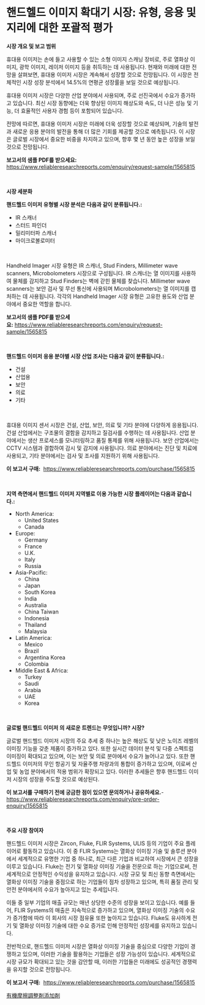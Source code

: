 <p><h1>핸드헬드 이미지 확대기 시장: 유형, 응용 및 지리에 대한 포괄적 평가</h1></p><p><strong>시장 개요 및 보고 범위</strong></p>
<p><p>휴대용 이미저는 손에 들고 사용할 수 있는 소형 이미지 스캐닝 장비로, 주로 열화상 이미지, 광학 이미지, 레이저 이미지 등을 취득하는 데 사용됩니다. 현재와 미래에 대한 전망을 살펴보면, 휴대용 이미저 시장은 계속해서 성장할 것으로 전망됩니다. 이 시장은 전체적인 시장 성장 분석에서 14.5%의 연평균 성장률을 보일 것으로 예상됩니다. </p><p>휴대용 이미저 시장은 다양한 산업 분야에서 사용되며, 주로 선진국에서 수요가 증가하고 있습니다. 최신 시장 동향에는 더욱 향상된 이미지 해상도와 속도, 더 나은 성능 및 기능, 더 효율적인 사용자 경험 등이 포함되어 있습니다.</p><p>전망에 따르면, 휴대용 이미저 시장은 미래에 더욱 성장할 것으로 예상되며, 기술의 발전과 새로운 응용 분야의 발전을 통해 더 많은 기회를 제공할 것으로 예측됩니다. 이 시장은 글로벌 시장에서 중요한 비중을 차지하고 있으며, 향후 몇 년 동안 높은 성장을 보일 것으로 전망됩니다.</p></p>
<p><strong>보고서의 샘플 PDF를 받으세요:</strong> <a href="https://www.reliableresearchreports.com/enquiry/request-sample/1565815">https://www.reliableresearchreports.com/enquiry/request-sample/1565815</a></p>
<p>&nbsp;</p>
<p><strong>시장 세분화</strong></p>
<p><strong>핸드헬드 이미저 유형별 시장 분석은 다음과 같이 분류됩니다.:</strong></p>
<p><ul><li>IR 스캐너</li><li>스터드 파인더</li><li>밀리미터파 스캐너</li><li>마이크로볼로미터</li></ul></p>
<p>&nbsp;</p>
<p><p>Handheld Imager 시장 유형은 IR 스캐너, Stud Finders, Millimeter wave scanners, Microbolometers 시장으로 구성됩니다. IR 스캐너는 열 이미지를 사용하여 물체를 감지하고 Stud Finders는 벽에 갇힌 물체를 찾습니다. Millimeter wave scanners는 보안 검사 및 무선 통신에 사용되며 Microbolometers는 열 이미지를 캡처하는 데 사용됩니다. 각각의 Handheld Imager 시장 유형은 고유한 용도와 산업 분야에서 중요한 역할을 합니다.</p></p>
<p><strong>보고서의 샘플 PDF를 받으세요:</strong>&nbsp;<a href="https://www.reliableresearchreports.com/enquiry/request-sample/1565815">https://www.reliableresearchreports.com/enquiry/request-sample/1565815</a></p>
<p>&nbsp;</p>
<p><strong> 핸드헬드 이미저 응용 분야별 시장 산업 조사는 다음과 같이 분류됩니다.:</strong></p>
<p><ul><li>건설</li><li>산업용</li><li>보안</li><li>의료</li><li>기타</li></ul></p>
<p>&nbsp;</p>
<p><p>휴대용 이미지 센서 시장은 건설, 산업, 보안, 의료 및 기타 분야에 다양하게 응용됩니다. 건설 산업에서는 구조물의 결함을 감지하고 질검사를 수행하는 데 사용됩니다. 산업 분야에서는 생산 프로세스를 모니터링하고 품질 통제를 위해 사용됩니다. 보안 산업에서는 CCTV 시스템과 결합하여 감시 및 감지에 사용됩니다. 의료 분야에서는 진단 및 치료에 사용되고, 기타 분야에서는 검사 및 조사를 지원하기 위해 사용됩니다.</p></p>
<p><strong>이 보고서 구매:</strong>&nbsp; <a href="https://www.reliableresearchreports.com/purchase/1565815">https://www.reliableresearchreports.com/purchase/1565815</a></p>
<p>&nbsp;</p>
<p><strong>지역 측면에서 핸드헬드 이미저 지역별로 이용 가능한 시장 플레이어는 다음과 같습니다.:</strong></p>
<p><ul>
    <li>
        North America:
        <ul>
            <li>United States</li>
            <li>Canada</li>
        </ul>
    </li>
    <li>
        Europe:
        <ul>
            <li>Germany</li>
            <li>France</li>
            <li>U.K.</li>
            <li>Italy</li>
            <li>Russia</li>
        </ul>
    </li>
    <li>
        Asia-Pacific:
        <ul>
            <li>China</li>
            <li>Japan</li>
            <li>South Korea</li>
            <li>India</li>
            <li>Australia</li>
            <li>China Taiwan</li>
            <li>Indonesia</li>
            <li>Thailand</li>
            <li>Malaysia</li>
        </ul>
    </li>
    <li>
        Latin America:
        <ul>
            <li>Mexico</li>
            <li>Brazil</li>
            <li>Argentina Korea</li>
            <li>Colombia</li>
        </ul>
    </li>
    <li>
        Middle East & Africa:
        <ul>
            <li>Turkey</li>
            <li>Saudi</li>
            <li>Arabia</li>
            <li>UAE</li>
            <li>Korea</li>
        </ul>
    </li>
    </ul></p>
<p>&nbsp;</p>
<p><strong>글로벌 핸드헬드 이미저 의 새로운 트렌드는 무엇입니까? 시장?</strong></p>
<p><p>글로벌 핸드헬드 이미저 시장의 주요 추세 중 하나는 높은 해상도 및 낮은 노이즈 레벨의 이미징 기능을 갖춘 제품이 증가하고 있다. 또한 실시간 데이터 분석 및 다중 스펙트럼 이미징이 확대되고 있으며, 이는 보안 및 의료 분야에서 수요가 늘어나고 있다. 또한 핸드헬드 이미저의 무인 항공기 및 자율주행 차량과의 통합이 증가하고 있으며, 이로써 산업 및 농업 분야에서의 적용 범위가 확장되고 있다. 이러한 추세들은 향후 핸드헬드 이미저 시장의 성장을 주도할 것으로 예상된다.</p></p>
<p><strong>이 보고서를 구매하기 전에 궁금한 점이 있으면 문의하거나 공유하세요.</strong>- <a href="https://www.reliableresearchreports.com/enquiry/pre-order-enquiry/1565815">https://www.reliableresearchreports.com/enquiry/pre-order-enquiry/1565815</a></p>
<p>&nbsp;</p>
<p><strong>주요 시장 참여자</strong></p>
<p><p>핸드헬드 이미저 시장은 Zircon, Fluke, FLIR Systems, ULIS 등의 기업이 주요 플레이어로 활동하고 있습니다. 이 중 FLIR Systems는 열화상 이미징 기술 및 솔루션 분야에서 세계적으로 유명한 기업 중 하나로, 최근 다른 기업과 비교하여 시장에서 큰 성장을 이루고 있습니다. Fluke는 전기 및 열화상 이미징 기술을 전문으로 하는 기업으로써, 전 세계적으로 안정적인 수익성을 유지하고 있습니다. 시장 규모 및 최신 동향 측면에서는 열화상 이미징 기술을 중점으로 하는 기업들이 점차 성장하고 있으며, 특히 품질 관리 및 안전 분야에서의 수요가 높아지고 있는 추세입니다.</p><p>이들 중 일부 기업의 매출 규모는 매년 상당한 수준의 성장을 보이고 있습니다. 예를 들어, FLIR Systems의 매출은 지속적으로 증가하고 있으며, 열화상 이미징 기술의 수요가 증가함에 따라 이 회사의 시장 점유율 또한 높아지고 있습니다. Fluke도 유사하게 전기 및 열화상 이미징 기술에 대한 수요 증가로 인해 안정적인 성장세를 유지하고 있습니다.</p><p>전반적으로, 핸드헬드 이미저 시장은 열화상 이미징 기술을 중심으로 다양한 기업이 경쟁하고 있으며, 이러한 기술을 활용하는 기업들은 성장 가능성이 있습니다. 세계적으로 시장 규모가 확대되고 있는 것을 감안할 때, 이러한 기업들은 미래에도 성공적인 경쟁력을 유지할 것으로 전망됩니다.</p></p>
<p><strong>이 보고서 구매:</strong>&nbsp;&nbsp;<a href="https://www.reliableresearchreports.com/purchase/1565815">https://www.reliableresearchreports.com/purchase/1565815</a></p>
<p><p><a href="https://github.com/SarahFahey88/Market-Research-Report-List-1/blob/main/56729296205.md">有機摩擦調整剤添加剤</a></p></p>
